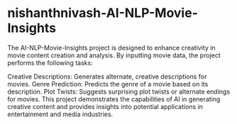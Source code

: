 # nishanthnivash-AI-NLP-Movie-Insights
The AI-NLP-Movie-Insights project is designed to enhance creativity in movie content creation and analysis. By inputting movie data, the project performs the following tasks:

Creative Descriptions: Generates alternate, creative descriptions for movies.
Genre Prediction: Predicts the genre of a movie based on its description.
Plot Twists: Suggests surprising plot twists or alternate endings for movies.
This project demonstrates the capabilities of AI in generating creative content and provides insights into potential applications in entertainment and media industries.
